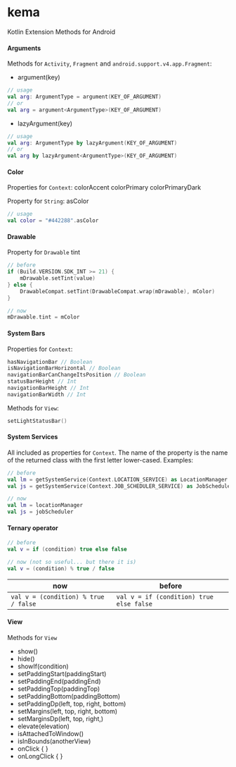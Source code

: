 # kema
Kotlin Extension Methods for Android

#### Arguments

Methods for `Activity`, `Fragment` and `android.support.v4.app.Fragment`:
* argument(key)
```kotlin
// usage
val arg: ArgumentType = argument(KEY_OF_ARGUMENT)
// or
val arg = argument<ArgumentType>(KEY_OF_ARGUMENT)
```
* lazyArgument(key)
```kotlin
// usage
val arg: ArgumentType by lazyArgument(KEY_OF_ARGUMENT)
// or
val arg by lazyArgument<ArgumentType>(KEY_OF_ARGUMENT)
```

#### Color

Properties for `Context`:
colorAccent
colorPrimary
colorPrimaryDark
 
Property for `String`:
asColor
```kotlin
// usage
val color = "#442288".asColor
```

#### Drawable

Property for `Drawable`
tint
```kotlin
// before
if (Build.VERSION.SDK_INT >= 21) {
    mDrawable.setTint(value)
} else {
    DrawableCompat.setTint(DrawableCompat.wrap(mDrawable), mColor)
}

// now
mDrawable.tint = mColor
```

#### System Bars

Properties for `Context`:
```kotlin
hasNavigationBar // Boolean
isNavigationBarHorizontal // Boolean
navigationBarCanChangeItsPosition // Boolean
statusBarHeight // Int
navigationBarHeight // Int
navigationBarWidth // Int
```
Methods for `View`:
```kotlin
setLightStatusBar()
```

#### System Services

All included as properties for `Context`. The name of the property is the name of the returned class with the first letter lower-cased. Examples:
```kotlin
// before
val lm = getSystemService(Context.LOCATION_SERVICE) as LocationManager
val js = getSystemService(Context.JOB_SCHEDULER_SERVICE) as JobScheduler

// now
val lm = locationManager
val js = jobScheduler
```

#### Ternary operator

```kotlin
// before 
val v = if (condition) true else false

// now (not so useful... but there it is)
val v = (condition) % true / false
```
|now|before|
|---|---|
|`val v = (condition) % true / false`|`val v = if (condition) true else false`|

#### View

Methods for `View`
* show()
* hide()
* showIf(condition)
* setPaddingStart(paddingStart)
* setPaddingEnd(paddingEnd)
* setPaddingTop(paddingTop)
* setPaddingBottom(paddingBottom)
* setPaddingDp(left, top, right, bottom)
* setMargins(left, top, right, bottom)
* setMarginsDp(left, top, right,)
* elevate(elevation)
* isAttachedToWindow()
* isInBounds(anotherView)
* onClick { }
* onLongClick { }
